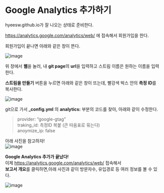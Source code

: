 # Google Analytics 추가하기

hyeesw.github.io가 잘 나오는 상태로 준비한다.

<https://analytics.google.com/analytics/web/> 에 접속해서 회원가입을 한다.

회원가입이 끝나면 아래와 같은 창이 뜬다.

![image](https://user-images.githubusercontent.com/84231143/146367357-31696d17-135c-447a-80c3-1e21ddfe598a.png)

위 창에서 **웹**을 눌러, 내 **git page**의 **url**을 입력하고 스트림 이름은 원하는 이름을 입력한다.

**스트림을 만들기** 버튼을 누르면 아래와 같은 창이 뜨는데, 빨강색 박스 안의 **측정 ID**를 복사한다.

![image](https://user-images.githubusercontent.com/84231143/146380393-3826bc17-3839-43a5-9577-7a5f24769e5c.png)  


git으로 가서 **\_config.yml** 의 **analytics:** 부분의 코드를 찾아, 아래와 같이 수정한다.

>provider: “google-gtag”  
>traking_id: 측정ID 복붙 (큰 따옴표로 묶는다)  
>anoymize_ip: false 

아래 사진을 참고하자!  
![image](https://user-images.githubusercontent.com/84231143/146369654-e83e26e8-a003-4454-ae38-fbe25b262e24.png)

**Google Analytics 추가가 끝났다!**  
이제 <https://analytics.google.com/analytics/web/> 접속해서  
**보고서 개요**를 클릭하면,아래 사진과 같이 방문자수, 유입경로 등 여러 정보를 볼 수 있다.

![image](https://user-images.githubusercontent.com/84231143/146370032-49ee381e-b924-4554-be7c-07e08c5f149b.png)
